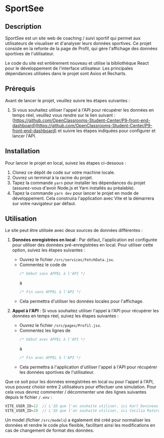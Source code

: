 # SportSee

## Description

SportSee est un site web de coaching / suivi sportif qui permet aux utilisateurs de visualiser et d'analyser leurs données sportives. Ce projet consiste en la refonte de la page de Profil, qui gère l'affichage des données sportives de l'utilisateur.

Le code du site est entièrement nouveau et utilise la bibliothèque React pour le développement de l'interface utilisateur. Les principales dépendances utilisées dans le projet sont Axios et Recharts.

## Prérequis

Avant de lancer le projet, veuillez suivre les étapes suivantes :

1. Si vous souhaitez utiliser l'appel à l'API pour récupérer les données en temps réel, veuillez vous rendre sur le lien suivant : [https://github.com/OpenClassrooms-Student-Center/P9-front-end-dashboard](https://github.com/OpenClassrooms-Student-Center/P9-front-end-dashboard) et suivre les étapes indiquées pour configurer et lancer l'API.

## Installation

Pour lancer le projet en local, suivez les étapes ci-dessous :

1. Clonez ce dépôt de code sur votre machine locale.
2. Ouvrez un terminal à la racine du projet.
3. Tapez la commande `yarn` pour installer les dépendances du projet (assurez-vous d'avoir Node.js et Yarn installés au préalable).
4. Tapez la commande `yarn dev` pour lancer le projet en mode de développement. Cela construira l'application avec Vite et la démarrera sur votre navigateur par défaut.

## Utilisation

Le site peut être utilisée avec deux sources de données différentes :

1. **Données enregistrées en local** : Par défaut, l'application est configurée pour utiliser des données pré-enregistrées en local. Pour utiliser cette option, suivez les étapes suivantes :
   - Ouvrez le fichier `/src/services/FetchData.jsx`.
   - Commentez le code de
     ```javascript
     /* Début sans APPEL à l'API */
     ```
     à
     ```javascript
     /* Fin sans APPEL à l'API */
     ```
   - Cela permettra d'utiliser les données locales pour l'affichage.

2. **Appel à l'API** : Si vous souhaitez utiliser l'appel à l'API pour récupérer les données en temps réel, suivez les étapes suivantes :
   - Ouvrez le fichier `/src/pages/Profil.jsx`.
   - Commentez les lignes de
     ```javascript
     /* Début avec APPEL à l'API */
     ```
     à
     ```javascript
     /* Fin avec APPEL à l'API */
     ```
   - Cela permettra à l'application d'utiliser l'appel à l'API pour récupérer les données sportives de l'utilisateur.

Que ce soit pour les données enregistrées en local ou pour l'appel à l'API, vous pouvez choisir entre 2 utilisateurs pour effectuer une simulation. Pour cela vous devrez commenter / décommenter une des lignes suivantes depuis le fichier `/.env` : 
  ```javascript
  VITE_USER_ID=12  // L'ID que l'on souhaite utiliser, ici Karl Dovineau
  VITE_USER_ID=18  // L'ID que l'on souhaite utiliser, ici Cecilia Ratorez
  ```

Un model (fichier `/src/models`) a également été créé pour normaliser les données et rendre le code plus flexible, facilitant ainsi les modifications en cas de changement de format des données.
